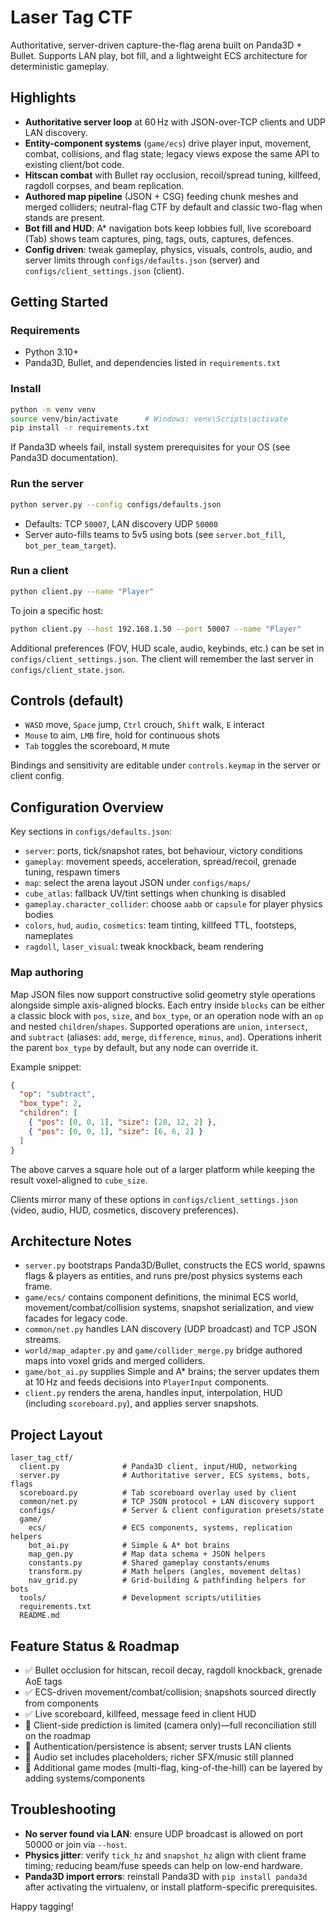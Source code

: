 # Laser Tag CTF

Authoritative, server-driven capture-the-flag arena built on Panda3D + Bullet. Supports LAN play, bot fill, and a lightweight ECS architecture for deterministic gameplay.

## Highlights
- **Authoritative server loop** at 60 Hz with JSON-over-TCP clients and UDP LAN discovery.
- **Entity-component systems** (`game/ecs`) drive player input, movement, combat, collisions, and flag state; legacy views expose the same API to existing client/bot code.
- **Hitscan combat** with Bullet ray occlusion, recoil/spread tuning, killfeed, ragdoll corpses, and beam replication.
- **Authored map pipeline** (JSON + CSG) feeding chunk meshes and merged colliders; neutral-flag CTF by default and classic two-flag when stands are present.
- **Bot fill and HUD**: A* navigation bots keep lobbies full, live scoreboard (Tab) shows team captures, ping, tags, outs, captures, defences.
- **Config driven**: tweak gameplay, physics, visuals, controls, audio, and server limits through `configs/defaults.json` (server) and `configs/client_settings.json` (client).

## Getting Started
### Requirements
- Python 3.10+
- Panda3D, Bullet, and dependencies listed in `requirements.txt`

### Install
```bash
python -m venv venv
source venv/bin/activate      # Windows: venv\Scripts\activate
pip install -r requirements.txt
```
If Panda3D wheels fail, install system prerequisites for your OS (see Panda3D documentation).

### Run the server
```bash
python server.py --config configs/defaults.json
```
- Defaults: TCP `50007`, LAN discovery UDP `50000`
- Server auto-fills teams to 5v5 using bots (see `server.bot_fill`, `bot_per_team_target`).

### Run a client
```bash
python client.py --name "Player"
```
To join a specific host:
```bash
python client.py --host 192.168.1.50 --port 50007 --name "Player"
```
Additional preferences (FOV, HUD scale, audio, keybinds, etc.) can be set in `configs/client_settings.json`. The client will remember the last server in `configs/client_state.json`.

## Controls (default)
- `WASD` move, `Space` jump, `Ctrl` crouch, `Shift` walk, `E` interact
- `Mouse` to aim, `LMB` fire, hold for continuous shots
- `Tab` toggles the scoreboard, `M` mute

Bindings and sensitivity are editable under `controls.keymap` in the server or client config.

## Configuration Overview
Key sections in `configs/defaults.json`:
- `server`: ports, tick/snapshot rates, bot behaviour, victory conditions
- `gameplay`: movement speeds, acceleration, spread/recoil, grenade tuning, respawn timers
- `map`: select the arena layout JSON under `configs/maps/`
- `cube_atlas`: fallback UV/tint settings when chunking is disabled
- `gameplay.character_collider`: choose `aabb` or `capsule` for player physics bodies
- `colors`, `hud`, `audio`, `cosmetics`: team tinting, killfeed TTL, footsteps, nameplates
- `ragdoll`, `laser_visual`: tweak knockback, beam rendering

### Map authoring
Map JSON files now support constructive solid geometry style operations alongside simple axis-aligned blocks. Each entry inside `blocks` can be either a classic block with `pos`, `size`, and `box_type`, or an operation node with an `op` and nested `children`/`shapes`. Supported operations are `union`, `intersect`, and `subtract` (aliases: `add`, `merge`, `difference`, `minus`, `and`). Operations inherit the parent `box_type` by default, but any node can override it.

Example snippet:
```json
{
  "op": "subtract",
  "box_type": 2,
  "children": [
    { "pos": [0, 0, 1], "size": [20, 12, 2] },
    { "pos": [0, 0, 1], "size": [6, 6, 2] }
  ]
}
```
The above carves a square hole out of a larger platform while keeping the result voxel-aligned to `cube_size`.

Clients mirror many of these options in `configs/client_settings.json` (video, audio, HUD, cosmetics, discovery preferences).

## Architecture Notes
- `server.py` bootstraps Panda3D/Bullet, constructs the ECS world, spawns flags & players as entities, and runs pre/post physics systems each frame.
- `game/ecs/` contains component definitions, the minimal ECS world, movement/combat/collision systems, snapshot serialization, and view facades for legacy code.
- `common/net.py` handles LAN discovery (UDP broadcast) and TCP JSON streams.
- `world/map_adapter.py` and `game/collider_merge.py` bridge authored maps into voxel grids and merged colliders.
- `game/bot_ai.py` supplies Simple and A* brains; the server updates them at 10 Hz and feeds decisions into `PlayerInput` components.
- `client.py` renders the arena, handles input, interpolation, HUD (including `scoreboard.py`), and applies server snapshots.

## Project Layout
```
laser_tag_ctf/
  client.py              # Panda3D client, input/HUD, networking
  server.py              # Authoritative server, ECS systems, bots, flags
  scoreboard.py          # Tab scoreboard overlay used by client
  common/net.py          # TCP JSON protocol + LAN discovery support
  configs/               # Server & client configuration presets/state
  game/
    ecs/                 # ECS components, systems, replication helpers
    bot_ai.py            # Simple & A* bot brains
    map_gen.py           # Map data schema + JSON helpers
    constants.py         # Shared gameplay constants/enums
    transform.py         # Math helpers (angles, movement deltas)
    nav_grid.py          # Grid-building & pathfinding helpers for bots
  tools/                 # Development scripts/utilities
  requirements.txt
  README.md
```

## Feature Status & Roadmap
- ✅ Bullet occlusion for hitscan, recoil decay, ragdoll knockback, grenade AoE tags
- ✅ ECS-driven movement/combat/collision; snapshots sourced directly from components
- ✅ Live scoreboard, killfeed, message feed in client HUD
- 🚧 Client-side prediction is limited (camera only)—full reconciliation still on the roadmap
- 🚧 Authentication/persistence is absent; server trusts LAN clients
- 🚧 Audio set includes placeholders; richer SFX/music still planned
- 🚧 Additional game modes (multi-flag, king-of-the-hill) can be layered by adding systems/components

## Troubleshooting
- **No server found via LAN**: ensure UDP broadcast is allowed on port 50000 or join via `--host`.
- **Physics jitter**: verify `tick_hz` and `snapshot_hz` align with client frame timing; reducing beam/fuse speeds can help on low-end hardware.
- **Panda3D import errors**: reinstall Panda3D with `pip install panda3d` after activating the virtualenv, or install platform-specific prerequisites.

Happy tagging!
